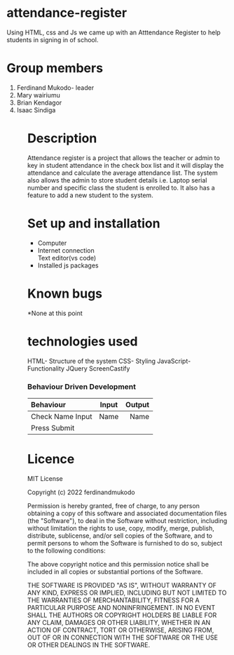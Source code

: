 
# attendance-register
Using HTML, css and Js we came up with an Atttendance Register to help students in signing in of school.

# Group members
<ol>
<li>Ferdinand Mukodo- leader</li>
<li>Mary wairiumu</li>
<li>Brian Kendagor</li>
<li>Isaac Sindiga</li>
<ol>

# Description
Attendance register is a project that allows the teacher or admin to key in student attendance in the check box list and it will  display the attendance and calculate the average attendance list. The system also allows the admin to store student details i.e. Laptop serial number and specific class the student is enrolled to. It also has a feature to add a new student to the system.

# Set up and installation
<ul>
<li>Computer</li>
<li>Internet connection</li>
</li>Text editor(vs code)</li>
<li>Installed js packages</li>
</ul>

# Known bugs
*None at this point

# technologies used
HTML- Structure of the system
CSS- Styling
JavaScript- Functionality
JQuery
ScreenCastify

### Behaviour Driven Development

| Behaviour      | Input        | Output       |
| :------------- | :----------: | -----------: |
| Check Name  Input  |   Name |   Name   |
| Press Submit |     |  |

# Licence
MIT License

Copyright (c) 2022 ferdinandmukodo

Permission is hereby granted, free of charge, to any person obtaining a copy
of this software and associated documentation files (the "Software"), to deal
in the Software without restriction, including without limitation the rights
to use, copy, modify, merge, publish, distribute, sublicense, and/or sell
copies of the Software, and to permit persons to whom the Software is
furnished to do so, subject to the following conditions:

The above copyright notice and this permission notice shall be included in all
copies or substantial portions of the Software.

THE SOFTWARE IS PROVIDED "AS IS", WITHOUT WARRANTY OF ANY KIND, EXPRESS OR
IMPLIED, INCLUDING BUT NOT LIMITED TO THE WARRANTIES OF MERCHANTABILITY,
FITNESS FOR A PARTICULAR PURPOSE AND NONINFRINGEMENT. IN NO EVENT SHALL THE
AUTHORS OR COPYRIGHT HOLDERS BE LIABLE FOR ANY CLAIM, DAMAGES OR OTHER
LIABILITY, WHETHER IN AN ACTION OF CONTRACT, TORT OR OTHERWISE, ARISING FROM,
OUT OF OR IN CONNECTION WITH THE SOFTWARE OR THE USE OR OTHER DEALINGS IN THE
SOFTWARE.
